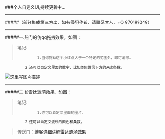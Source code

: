###个人自定义Ui,持续更新中...
**********************************************************************************************
#####（部分集成第三方库，如有侵犯作者，请联系本人，+Q 870189248）
**********************************************************************************************
#####一.热门的仿qq拖拽效果，如图：
>笔记:   
>   
>              1.当你拖动这个小红点大于一个特定的范围外，即可消除。
             2.还可以自定义里面的数字，比如类似微信下方的未读条数。
             

![这里写图片描述](http://img.blog.csdn.net/20170331101913938?watermark/2/text/aHR0cDovL2Jsb2cuY3Nkbi5uZXQveGg4NzAxODkyNDg=/font/5a6L5L2T/fontsize/400/fill/I0JBQkFCMA==/dissolve/70/gravity/SouthEast)


**********************************************************************************************
#####二.仿雷达涟漪效果，如图：
>笔记:    
>
>              1.你可以自定义里面的图片。
             2.还可以自定义波纹的颜色和条数。
       
         
>传送门：[博客详细讲解雷达涟漪效果](http://blog.csdn.net/xh870189248/article/details/64121808)
             